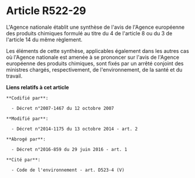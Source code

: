 # Article R522-29

L'Agence nationale établit une synthèse de l'avis de l'Agence européenne des produits chimiques formulé au titre du 4 de
l'article 8 ou du 3 de l'article 14 du même règlement. 

Les éléments de cette synthèse, applicables également dans les autres cas où l'Agence nationale est amenée à se prononcer sur
l'avis de l'Agence européenne des produits chimiques, sont fixés par un arrêté conjoint des ministres chargés,
respectivement, de l'environnement, de la santé et du travail.

**Liens relatifs à cet article**

	**Codifié par**:

	  - Décret n°2007-1467 du 12 octobre 2007

	**Modifié par**:

	  - Décret n°2014-1175 du 13 octobre 2014 - art. 2

	**Abrogé par**:

	  - Décret n°2016-859 du 29 juin 2016 - art. 1

	**Cité par**:

	  - Code de l'environnement - art. D523-4 (V)
